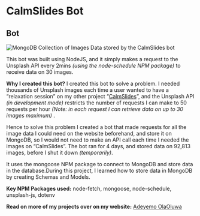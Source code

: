 # CalmSlides Bot
## Bot

![MongoDB Collection of Images Data stored by the CalmSlides bot](https://firebasestorage.googleapis.com/v0/b/portfolio-25f62.appspot.com/o/CalmSlides%20Bot%2F1.png?alt=media "MongoDB Collection of Images Data stored by the CalmSlides bot")

This bot was built using NodeJS, and it simply makes a request to the Unsplash API every 2mins _(using the node-schedule NPM package)_ to receive data on 30 images.

**Why I created this bot?** I created this bot to solve a problem. I needed thousands of Unsplash images each time a user wanted to have a “relaxation session” on my other project “[CalmSlides](https://github.com/Ola4606/Calm-Slides-Website)”, and the Unsplash API _(in development mode)_ restricts the number of requests I can make to 50 requests per hour _(Note: in each request I can retrieve data on up to 30 images maximum)_ .

Hence to solve this problem I created a bot that made requests for all the image data I could need on the website beforehand, and store it on MongoDB, so I would not need to make an API call each time I needed the images on “CalmSlides”. The bot ran for 4 days, and stored data on 92,813 images, before I shut it down _(temporarily)_.

It uses the mongoose NPM package to connect to MongoDB and store data in the database.During this project, I learned how to store data in MongoDB by creating Schemas and Models.

**Key NPM Packages used:**  node-fetch, mongoose, node-schedule, unsplash-js, dotenv

**Read on more of my projects over on my website:** [Adeyemo OlaOluwa](https://laolu.netlify.app/)

